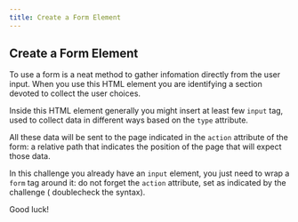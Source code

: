 ```yaml
---
title: Create a Form Element
---
```

## Create a Form Element

To use a form is a neat method to gather infomation directly from the user input. When you use this HTML element you are identifying a section devoted to collect the user choices.

Inside this HTML element generally you might insert at least few `input` tag, used to collect data in different ways based on the `type` attribute.

All these data will be sent to the page indicated in the `action` attribute of the form: a relative path that indicates the position of the page that will expect those data.

In this challenge you already have an `input` element, you just need to wrap a `form` tag around it: do not forget the `action` attribute, set as indicated by the challenge ( doublecheck the syntax).

Good luck!
